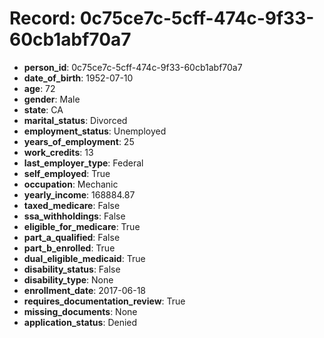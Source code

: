 # Record: 0c75ce7c-5cff-474c-9f33-60cb1abf70a7

- **person_id**: 0c75ce7c-5cff-474c-9f33-60cb1abf70a7
- **date_of_birth**: 1952-07-10
- **age**: 72
- **gender**: Male
- **state**: CA
- **marital_status**: Divorced
- **employment_status**: Unemployed
- **years_of_employment**: 25
- **work_credits**: 13
- **last_employer_type**: Federal
- **self_employed**: True
- **occupation**: Mechanic
- **yearly_income**: 168884.87
- **taxed_medicare**: False
- **ssa_withholdings**: False
- **eligible_for_medicare**: True
- **part_a_qualified**: False
- **part_b_enrolled**: True
- **dual_eligible_medicaid**: True
- **disability_status**: False
- **disability_type**: None
- **enrollment_date**: 2017-06-18
- **requires_documentation_review**: True
- **missing_documents**: None
- **application_status**: Denied